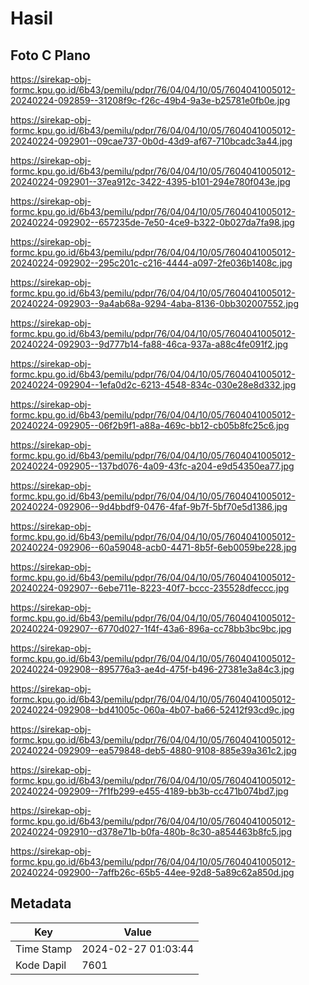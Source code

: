# Hasil

## Foto C Plano

https://sirekap-obj-formc.kpu.go.id/6b43/pemilu/pdpr/76/04/04/10/05/7604041005012-20240224-092859--31208f9c-f26c-49b4-9a3e-b25781e0fb0e.jpg

https://sirekap-obj-formc.kpu.go.id/6b43/pemilu/pdpr/76/04/04/10/05/7604041005012-20240224-092901--09cae737-0b0d-43d9-af67-710bcadc3a44.jpg

https://sirekap-obj-formc.kpu.go.id/6b43/pemilu/pdpr/76/04/04/10/05/7604041005012-20240224-092901--37ea912c-3422-4395-b101-294e780f043e.jpg

https://sirekap-obj-formc.kpu.go.id/6b43/pemilu/pdpr/76/04/04/10/05/7604041005012-20240224-092902--657235de-7e50-4ce9-b322-0b027da7fa98.jpg

https://sirekap-obj-formc.kpu.go.id/6b43/pemilu/pdpr/76/04/04/10/05/7604041005012-20240224-092902--295c201c-c216-4444-a097-2fe036b1408c.jpg

https://sirekap-obj-formc.kpu.go.id/6b43/pemilu/pdpr/76/04/04/10/05/7604041005012-20240224-092903--9a4ab68a-9294-4aba-8136-0bb302007552.jpg

https://sirekap-obj-formc.kpu.go.id/6b43/pemilu/pdpr/76/04/04/10/05/7604041005012-20240224-092903--9d777b14-fa88-46ca-937a-a88c4fe091f2.jpg

https://sirekap-obj-formc.kpu.go.id/6b43/pemilu/pdpr/76/04/04/10/05/7604041005012-20240224-092904--1efa0d2c-6213-4548-834c-030e28e8d332.jpg

https://sirekap-obj-formc.kpu.go.id/6b43/pemilu/pdpr/76/04/04/10/05/7604041005012-20240224-092905--06f2b9f1-a88a-469c-bb12-cb05b8fc25c6.jpg

https://sirekap-obj-formc.kpu.go.id/6b43/pemilu/pdpr/76/04/04/10/05/7604041005012-20240224-092905--137bd076-4a09-43fc-a204-e9d54350ea77.jpg

https://sirekap-obj-formc.kpu.go.id/6b43/pemilu/pdpr/76/04/04/10/05/7604041005012-20240224-092906--9d4bbdf9-0476-4faf-9b7f-5bf70e5d1386.jpg

https://sirekap-obj-formc.kpu.go.id/6b43/pemilu/pdpr/76/04/04/10/05/7604041005012-20240224-092906--60a59048-acb0-4471-8b5f-6eb0059be228.jpg

https://sirekap-obj-formc.kpu.go.id/6b43/pemilu/pdpr/76/04/04/10/05/7604041005012-20240224-092907--6ebe711e-8223-40f7-bccc-235528dfeccc.jpg

https://sirekap-obj-formc.kpu.go.id/6b43/pemilu/pdpr/76/04/04/10/05/7604041005012-20240224-092907--6770d027-1f4f-43a6-896a-cc78bb3bc9bc.jpg

https://sirekap-obj-formc.kpu.go.id/6b43/pemilu/pdpr/76/04/04/10/05/7604041005012-20240224-092908--895776a3-ae4d-475f-b496-27381e3a84c3.jpg

https://sirekap-obj-formc.kpu.go.id/6b43/pemilu/pdpr/76/04/04/10/05/7604041005012-20240224-092908--bd41005c-060a-4b07-ba66-52412f93cd9c.jpg

https://sirekap-obj-formc.kpu.go.id/6b43/pemilu/pdpr/76/04/04/10/05/7604041005012-20240224-092909--ea579848-deb5-4880-9108-885e39a361c2.jpg

https://sirekap-obj-formc.kpu.go.id/6b43/pemilu/pdpr/76/04/04/10/05/7604041005012-20240224-092909--7f1fb299-e455-4189-bb3b-cc471b074bd7.jpg

https://sirekap-obj-formc.kpu.go.id/6b43/pemilu/pdpr/76/04/04/10/05/7604041005012-20240224-092910--d378e71b-b0fa-480b-8c30-a854463b8fc5.jpg

https://sirekap-obj-formc.kpu.go.id/6b43/pemilu/pdpr/76/04/04/10/05/7604041005012-20240224-092900--7affb26c-65b5-44ee-92d8-5a89c62a850d.jpg


## Metadata

| Key        | Value               |
| ---------- | ------------------- |
| Time Stamp | 2024-02-27 01:03:44 |
| Kode Dapil | 7601                |



